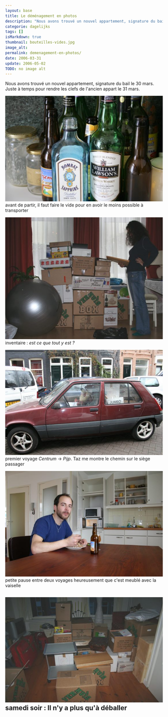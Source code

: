 ```yaml
---
layout: base
title: Le déménagement en photos
description: "Nous avons trouvé un nouvel appartement, signature du bail le 30 mars. Juste à temps pour rendre les clefs de l'ancien appart le 31 mars."
categorie: dagelijks
tags: []
isMarkdown: true
thumbnail: bouteilles-vides.jpg
image_alt: 
permalink: demenagement-en-photos/
date: 2006-03-31
update: 2006-05-02
TODO: no image alt
---
```


Nous avons trouvé un nouvel appartement, signature du bail le 30 mars. Juste à temps pour rendre les clefs de l'ancien appart le 31 mars.

![](bouteilles-vides.jpg)  
avant de partir, il faut faire le vide pour en avoir le moins possible à transporter

![](inventaire-cartons.jpg)  
inventaire : *est ce que tout y est ?*

![](taz-en-voiture.jpg)  
premier voyage *Centrum* -> *Pijp*. Taz me montre le chemin sur le siège passager

![](pause-dejeuner.jpg)  
petite pause entre deux voyages heureusement que c'est meublé avec la vaiselle

![](arrivee-cartons.jpg)  
samedi soir : Il n'y a plus qu'à déballer
---
